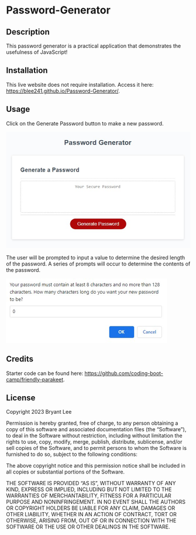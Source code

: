 # Password-Generator

## Description

This password generator is a practical application that demonstrates the usefulness of JavaScript!


## Installation

This live website does not require installation. Access it here: https://blee241.github.io/Password-Generator/.

## Usage

Click on the Generate Password button to make a new password.

![Generate Password](./assets/images/screenshot1.jpg)

The user will be prompted to input a value to determine the desired length of the password. A series of prompts will occur to determine the contents of the password.

![Input Password Length](./assets/images/screenshot2.jpg)

## Credits

Starter code can be found here: https://github.com/coding-boot-camp/friendly-parakeet.

## License

Copyright 2023 Bryant Lee

Permission is hereby granted, free of charge, to any person obtaining a copy of this software and associated documentation files (the “Software”), to deal in the Software without restriction, including without limitation the rights to use, copy, modify, merge, publish, distribute, sublicense, and/or sell copies of the Software, and to permit persons to whom the Software is furnished to do so, subject to the following conditions:

The above copyright notice and this permission notice shall be included in all copies or substantial portions of the Software.

THE SOFTWARE IS PROVIDED “AS IS”, WITHOUT WARRANTY OF ANY KIND, EXPRESS OR IMPLIED, INCLUDING BUT NOT LIMITED TO THE WARRANTIES OF MERCHANTABILITY, FITNESS FOR A PARTICULAR PURPOSE AND NONINFRINGEMENT. IN NO EVENT SHALL THE AUTHORS OR COPYRIGHT HOLDERS BE LIABLE FOR ANY CLAIM, DAMAGES OR OTHER LIABILITY, WHETHER IN AN ACTION OF CONTRACT, TORT OR OTHERWISE, ARISING FROM, OUT OF OR IN CONNECTION WITH THE SOFTWARE OR THE USE OR OTHER DEALINGS IN THE SOFTWARE.